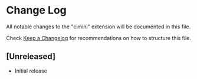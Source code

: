 # Change Log

All notable changes to the "cimini" extension will be documented in this file.

Check [Keep a Changelog](http://keepachangelog.com/) for recommendations on how to structure this file.

## [Unreleased]

- Initial release